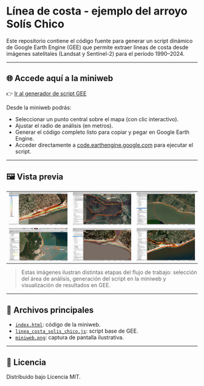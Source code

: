 # Línea de costa - ejemplo del arroyo Solís Chico

Este repositorio contiene el código fuente para generar un script dinámico de Google Earth Engine (GEE) que permite extraer líneas de costa desde imágenes satelitales (Landsat y Sentinel-2) para el período 1990–2024.

---

## 🌐 Accede aquí a la miniweb

👉 [Ir al generador de script GEE](https://gaitapi.github.io/linea-costa-solis-chico)

Desde la miniweb podrás:

- Seleccionar un punto central sobre el mapa (con clic interactivo).
- Ajustar el radio de análisis (en metros).
- Generar el código completo listo para copiar y pegar en Google Earth Engine.
- Acceder directamente a [code.earthengine.google.com](https://code.earthengine.google.com/) para ejecutar el script.

---

## 🖼️ Vista previa

| | | |
|--|--|--|
| ![Captura 1](media/captura1.jpg) | ![Captura 2](media/captura2.png) | ![Captura 3](media/captura3.png) |
| ![Captura 4](media/captura4.png) | ![Captura 5](media/captura5.png) | ![Captura 6](media/captura6.png) |

> Estas imágenes ilustran distintas etapas del flujo de trabajo: selección del área de análisis, generación del script en la miniweb y visualización de resultados en GEE.

---

## 📂 Archivos principales

- [`index.html`](index.html): código de la miniweb.
- [`linea_costa_solis_chico.js`](linea_costa_solis_chico.js): script base de GEE.
- [`miniweb.png`](media/miniweb.png): captura de pantalla ilustrativa.

---

## 📜 Licencia

Distribuido bajo Licencia MIT.
